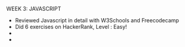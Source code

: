 WEEK 3: JAVASCRIPT

* Reviewed Javascript in detail with W3Schools and Freecodecamp
* Did 6 exercises on HackerRank, Level : Easy!
* 
*
